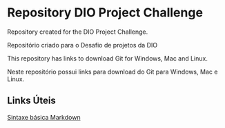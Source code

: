 # Repository DIO Project Challenge
Repository created for the DIO Project Challenge.

Repositório criado para o Desafio de projetos da DIO



This repository has links to download Git for Windows, Mac and Linux.

Neste repositório possui links para download do Git para Windows, Mac e Linux.



## Links Úteis

[Sintaxe básica Markdown](https://www.markdownguide.org/basic-syntax/)

